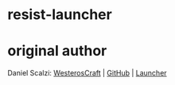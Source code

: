 # resist-launcher

# original author
Daniel Scalzi: [WesterosCraft][westeroscraft] | [GitHub][westeroscraftgithub] | [Launcher][westeroscraftgithublauncher]


[westeroscraft]: https://www.westeroscraft.com/ 'WesterosCraft.com'
[westeroscraftgithub]: https://github.com/WesterosCraftCode
[westeroscraftgithublauncher]: https://github.com/WesterosCraftCode/ElectronLauncher
